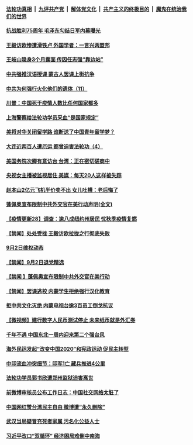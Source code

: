 

####  [法轮功真相](../../../../basic/blob/master/README.md?t=09031702) &nbsp;|&nbsp; [九评共产党](../../../../9ping.md/blob/master/README.md?t=09031702) &nbsp;|&nbsp; [解体党文化](../../../../jtdwh.md/blob/master/README.md?t=09031702)  &nbsp;|&nbsp; [共产主义的终极目的](../../../../gczydzjmd.md/blob/master/README.md?t=09031702) &nbsp;|&nbsp; [魔鬼在统治我们的世界](../../../../mgztzwmdsj.md/blob/master/README.md?t=09031702) 

#### [抗战胜利75周年 毛泽东勾结日军内幕曝光](../pages/prog204/a102932739.md?t=09031702) 

#### [王毅访欧惨遭滑铁卢 外国学者：一言兴两盟邦](../pages/prog204/a102932721.md?t=09031702) 

#### [王岐山隐身3个月露面 传因任志强“靠边站”](../pages/prog204/a102932724.md?t=09031702) 

#### [中共强推汉语授课 蒙古人罢课上街抗争](../pages/prog204/a102932702.md?t=09031702) 

#### [中共为何强行火化他们的遗体（11）](../pages/prog204/a102932673.md?t=09031702) 

#### [川普：中国死于疫情人数比任何国家都多](../pages/prog204/a102932630.md?t=09031702) 

#### [上海警察给法轮功学员采血“是国家规定”](../pages/prog204/a102932635.md?t=09031702) 

#### [美将对华关闭留学路 谁断送了中国青年留学梦？](../pages/prog204/a102932600.md?t=09031702) 

#### [大连近两百人遭厄运 都曾迫害法轮功（4）](../pages/prog204/a102932625.md?t=09031702) 

#### [美国务院次卿有意访台 台湾：正在密切磋商中](../pages/prog204/a102932541.md?t=09031702) 

#### [央视女主播被监视居住 美媒：每天20人这样被失踪](../pages/prog204/a102932590.md?t=09031702) 

#### [赵本山2亿元飞机半价卖不出 女儿吐槽：老后悔了](../pages/prog204/a102932519.md?t=09031702) 

#### [蓬佩奥宣布限制中共外交官在美行动声明(全文)](../pages/prog204/a102932483.md?t=09031702) 

#### [【疫情更新28】调查：逾八成纽约州居民 忧秋季疫情复燃](../pages/prog204/a102931621.md?t=09031702) 

#### [【禁闻】处处受挫 王毅访欧拉拢之行彻底失败](../pages/prog204/a102932384.md?t=09031702) 

#### [9月2日维权动态](../pages/prog204/a102932364.md?t=09031702) 

#### [【禁闻】9月2日退党精选](../pages/prog204/a102932356.md?t=09031702) 


#### [【禁闻 】蓬佩奥宣布限制中共外交官在美行动](../pages/prog204/a102932343.md?t=09031702) 

#### [【禁闻】罢课逃校 内蒙学生拒绝强行汉化教育](../pages/prog204/a102932311.md?t=09031702) 

#### [拒中共文化灭绝 内蒙电视台逾3百员工倒戈抗议](../pages/prog204/a102932255.md?t=09031702) 

#### [【微视频】建行数字人民币测试停止 未来纸币就是外汇券](../pages/prog204/a102932263.md?t=09031702) 

#### [千年不遇 中国东北一周内迎来第二个强台风](../pages/prog204/a102932276.md?t=09031702) 

#### [海外民运发起“改变中国2020”和宪政运动 促民主转型](../pages/prog204/a102932266.md?t=09031702) 

#### [中印流血冲突细节：印军1亡 藏兵推进4公里](../pages/prog204/a102932226.md?t=09031702) 

#### [法轮功学员郭书欣遭郑州监狱迫害离世](../pages/prog204/a102932175.md?t=09031702) 

#### [前微博审核员公布工作日志：中国社交网络太脏了](../pages/prog204/a102932093.md?t=09031702) 

#### [中国网红赞台湾民主自由 微博遭“永久删除”](../pages/prog204/a102932104.md?t=09031702) 

#### [武汉当局疑冒充死者家属 污名化公益人士](../pages/prog204/a102932027.md?t=09031702) 

#### [习近平改口“双循环” 经济困局难倒中南海](../pages/prog204/a102931991.md?t=09031702) 

